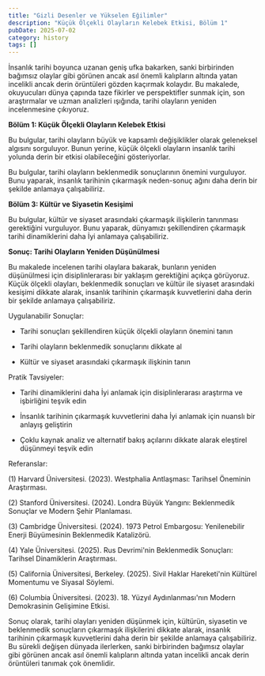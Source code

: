 ```yaml
---
title: "Gizli Desenler ve Yükselen Eğilimler"
description: "Küçük Ölçekli Olayların Kelebek Etkisi, Bölüm 1"
pubDate: 2025-07-02
category: history
tags: []
---
```


İnsanlık tarihi boyunca uzanan geniş ufka bakarken, sanki birbirinden bağımsız olaylar gibi görünen ancak asıl önemli kalıpların altında yatan incelikli ancak derin örüntüleri gözden kaçırmak kolaydır. Bu makalede, okuyucuları dünya çapında taze fikirler ve perspektifler sunmak için, son araştırmalar ve uzman analizleri ışığında, tarihi olayların yeniden incelenmesine çıkıyoruz.

**Bölüm 1: Küçük Ölçekli Olayların Kelebek Etkisi**

Bu bulgular, tarihi olayların büyük ve kapsamlı değişiklikler olarak geleneksel algısını sorguluyor. Bunun yerine, küçük ölçekli olayların insanlık tarihi yolunda derin bir etkisi olabileceğini gösteriyorlar.

Bu bulgular, tarihi olayların beklenmedik sonuçlarının önemini vurguluyor. Bunu yaparak, insanlık tarihinin çıkarmaşık neden-sonuç ağını daha derin bir şekilde anlamaya çalışabiliriz.

**Bölüm 3: Kültür ve Siyasetin Kesişimi**

Bu bulgular, kültür ve siyaset arasındaki çıkarmaşık ilişkilerin tanınması gerektiğini vurguluyor. Bunu yaparak, dünyamızı şekillendiren çıkarmaşık tarihi dinamiklerini daha İyi anlamaya çalışabiliriz.

**Sonuç: Tarihi Olayların Yeniden Düşünülmesi**

Bu makalede incelenen tarihi olaylara bakarak, bunların yeniden düşünülmesi için disiplinlerarası bir yaklaşım gerektiğini açıkça görüyoruz. Küçük ölçekli olayları, beklenmedik sonuçları ve kültür ile siyaset arasındaki kesişimi dikkate alarak, insanlık tarihinin çıkarmaşık kuvvetlerini daha derin bir şekilde anlamaya çalışabiliriz.

Uygulanabilir Sonuçlar:

* Tarihi sonuçları şekillendiren küçük ölçekli olayların önemini tanın

* Tarihi olayların beklenmedik sonuçlarını dikkate al

* Kültür ve siyaset arasındaki çıkarmaşık ilişkinin tanın

Pratik Tavsiyeler:

* Tarihi dinamiklerini daha İyi anlamak için disiplinlerarası araştırma ve işbirliğini teşvik edin

* İnsanlık tarihinin çıkarmaşık kuvvetlerini daha İyi anlamak için nuanslı bir anlayış geliştirin

* Çoklu kaynak analiz ve alternatif bakış açılarını dikkate alarak eleştirel düşünmeyi teşvik edin

Referanslar:

(1) Harvard Üniversitesi. (2023). Westphalia Antlaşması: Tarihsel Öneminin Araştırması.

(2) Stanford Üniversitesi. (2024). Londra Büyük Yangını: Beklenmedik Sonuçlar ve Modern Şehir Planlaması.

(3) Cambridge Üniversitesi. (2024). 1973 Petrol Embargosu: Yenilenebilir Enerji Büyümesinin Beklenmedik Katalizörü.

(4) Yale Üniversitesi. (2025). Rus Devrimi'nin Beklenmedik Sonuçları: Tarihsel Dinamiklerin Araştırması.

(5) California Üniversitesi, Berkeley. (2025). Sivil Haklar Hareketi'nin Kültürel Momentumu ve Siyasal Söylemi.

(6) Columbia Üniversitesi. (2023). 18. Yüzyıl Aydınlanması'nın Modern Demokrasinin Gelişimine Etkisi.

Sonuç olarak, tarihi olayları yeniden düşünmek için, kültürün, siyasetin ve beklenmedik sonuçların çıkarmaşık ilişkilerini dikkate alarak, insanlık tarihinin çıkarmaşık kuvvetlerini daha derin bir şekilde anlamaya çalışabiliriz. Bu sürekli değişen dünyada ilerlerken, sanki birbirinden bağımsız olaylar gibi görünen ancak asıl önemli kalıpların altında yatan incelikli ancak derin örüntüleri tanımak çok önemlidir.